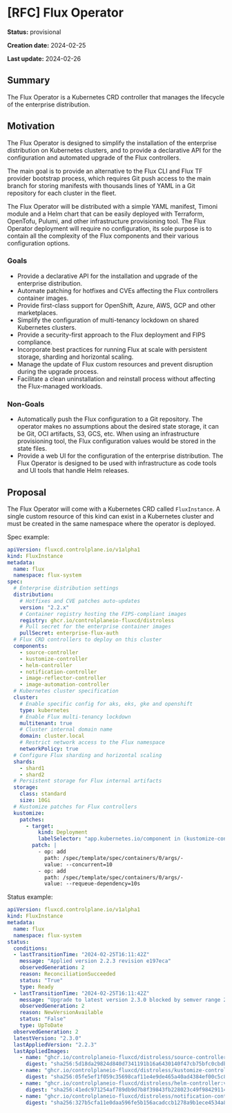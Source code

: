 # [RFC] Flux Operator

**Status:** provisional

**Creation date:** 2024-02-25

**Last update:** 2024-02-26

## Summary

The Flux Operator is a Kubernetes CRD controller that manages the lifecycle of the enterprise distribution.

## Motivation

The Flux Operator is designed to simplify the installation of the enterprise distribution on Kubernetes clusters,
and to provide a declarative API for the configuration and automated upgrade of the Flux controllers.

The main goal is to provide an alternative to the Flux CLI and Flux TF provider bootstrap process, which
requires Git push access to the main branch for storing manifests with thousands lines of YAML
in a Git repository for each cluster in the fleet.

The Flux Operator will be distributed with a simple YAML manifest, Timoni module and a Helm chart
that can be easily deployed with Terraform, OpenTofu, Pulumi, and other infrastructure provisioning tool.
The Flux Operator deployment will require no configuration, its sole purpose is to
contain all the complexity of the Flux components and their various configuration options.

### Goals

- Provide a declarative API for the installation and upgrade of the enterprise distribution.
- Automate patching for hotfixes and CVEs affecting the Flux controllers container images.
- Provide first-class support for OpenShift, Azure, AWS, GCP and other marketplaces.
- Simplify the configuration of multi-tenancy lockdown on shared Kubernetes clusters.
- Provide a security-first approach to the Flux deployment and FIPS compliance.
- Incorporate best practices for running Flux at scale with persistent storage, sharding and horizontal scaling.
- Manage the update of Flux custom resources and prevent disruption during the upgrade process.
- Facilitate a clean uninstallation and reinstall process without affecting the Flux-managed workloads.

### Non-Goals

- Automatically push the Flux configuration to a Git repository.
  The operator makes no assumptions about the desired state storage, it can be Git, OCI artifacts, S3, GCS, etc.
  When using an infrastructure provisioning tool, the Flux configuration values would be stored in the state files.
- Provide a web UI for the configuration of the enterprise distribution.
  The Flux Operator is designed to be used with infrastructure as code tools and UI tools that handle Helm releases.

## Proposal

The Flux Operator will come with a Kubernetes CRD called `FluxInstance`. A single custom resource of this kind
can exist in a Kubernetes cluster and must be created in the same namespace where the operator is deployed.

Spec example:

```yaml
apiVersion: fluxcd.controlplane.io/v1alpha1
kind: FluxInstance
metadata:
  name: flux
  namespace: flux-system
spec:
  # Enterprise distribution settings
  distribution:
    # Hotfixes and CVE patches auto-updates
    version: "2.2.x"
    # Container registry hosting the FIPS-compliant images
    registry: ghcr.io/controlplaneio-fluxcd/distroless
    # Pull secret for the enterprise container images
    pullSecret: enterprise-flux-auth
  # Flux CRD controllers to deploy on this cluster
  components:
    - source-controller
    - kustomize-controller
    - helm-controller
    - notification-controller
    - image-reflector-controller
    - image-automation-controller
  # Kubernetes cluster specification
  cluster:
    # Enable specific config for aks, eks, gke and openshift
    type: kubernetes
    # Enable Flux multi-tenancy lockdown
    multitenant: true
    # Cluster internal domain name
    domain: cluster.local
    # Restrict network access to the Flux namespace
    networkPolicy: true
  # Configure Flux sharding and horizontal scaling
  shards:
    - shard1
    - shard2
  # Persistent storage for Flux internal artifacts
  storage:
    class: standard
    size: 10Gi
  # Kustomize patches for Flux controllers
  kustomize:
    patches:
      - target:
          kind: Deployment
          labelSelector: "app.kubernetes.io/component in (kustomize-controller, helm-controller)"
        patch: |
          - op: add
            path: /spec/template/spec/containers/0/args/-
            value: --concurrent=10
          - op: add
            path: /spec/template/spec/containers/0/args/-
            value: --requeue-dependency=10s
```

Status example:

```yaml
apiVersion: fluxcd.controlplane.io/v1alpha1
kind: FluxInstance
metadata:
  name: flux
  namespace: flux-system
status:
  conditions:
  - lastTransitionTime: "2024-02-25T16:11:42Z"
    message: "Applied version 2.2.3 revision e197eca"
    observedGeneration: 2
    reason: ReconciliationSucceeded
    status: "True"
    type: Ready
  - lastTransitionTime: "2024-02-25T16:11:42Z"
    message: "Upgrade to latest version 2.3.0 blocked by semver range 2.2.x"
    observedGeneration: 2
    reason: NewVersionAvailable
    status: "False"
    type: UpToDate
  observedGeneration: 2
  latestVersion: "2.3.0"
  lastAppliedVersion: "2.2.3"
  lastAppliedImages:
    - name: "ghcr.io/controlplaneio-fluxcd/distroless/source-controller:v1.2.4"
      digest: "sha256:5d18da29824d840d7341191b16a6430140f47cb75bfc0cbdb5be2b96552cec84"
    - name: "ghcr.io/controlplaneio-fluxcd/distroless/kustomize-controller:v1.2.2"
      digest: "sha256:05fe5ef1f059c35698caf11e4e9de465a40ad4384ef00c5c810203f2a4167512"
    - name: "ghcr.io/controlplaneio-fluxcd/distroless/helm-controller:v0.37.4"
      digest: "sha256:41edc971254af789db9d7b8f39843fb228023c49f98429114de98431b1efe550"
    - name: "ghcr.io/controlplaneio-fluxcd/distroless/notification-controller:v1.2.4"
      digest: "sha256:327b5cfa11e0daa596fe5b156acadccb1278a9b1ece4534a89b70fc6400f2a61"
```
